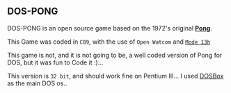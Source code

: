 ## DOS-PONG

DOS-PONG is an open source game based on the 1972's original **[Pong](https://en.wikipedia.org/wiki/Pong)**.

This Game was coded in `C89`, with the use of `Open Watcom` and [`Mode 13h`](https://en.wikipedia.org/wiki/Mode_13h)

This game is not, and it is not going to be, a well coded version of Pong for DOS, but it was fun to Code it :)...

This version is `32 bit`, and should work fine on Pentium III... 
I used [DOSBox](https://www.dosbox.com/) as the main DOS os..
